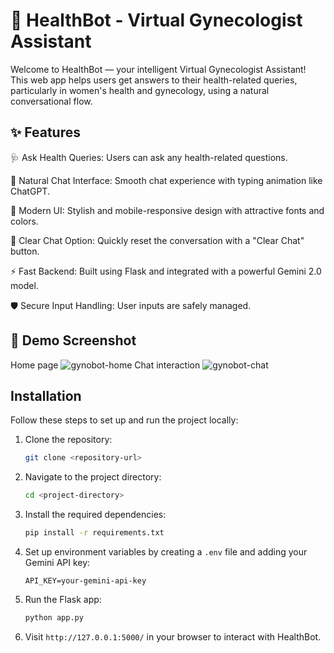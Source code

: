 # 🚀 HealthBot - Virtual Gynecologist Assistant

Welcome to HealthBot — your intelligent Virtual Gynecologist Assistant!
This web app helps users get answers to their health-related queries, particularly in women's health and gynecology, using a natural conversational flow.

## ✨ Features

🩺 Ask Health Queries: Users can ask any health-related questions.

💬 Natural Chat Interface: Smooth chat experience with typing animation like ChatGPT.

🎨 Modern UI: Stylish and mobile-responsive design with attractive fonts and colors.

🔄 Clear Chat Option: Quickly reset the conversation with a "Clear Chat" button.

⚡ Fast Backend: Built using Flask and integrated with a powerful Gemini 2.0 model.

🛡️ Secure Input Handling: User inputs are safely managed.

## 📸 Demo Screenshot
Home page 
![gynobot-home](https://github.com/user-attachments/assets/250e3880-29c6-4f0d-a187-84204c7b4d4d)
Chat interaction
![gynobot-chat](https://github.com/user-attachments/assets/187dc7d3-72f6-4f43-8404-ed7564d842a6)



## Installation

Follow these steps to set up and run the project locally:

1. Clone the repository:
   ```bash
   git clone <repository-url>
   ```

2. Navigate to the project directory:
   ```bash
   cd <project-directory>
   ```

3. Install the required dependencies:
   ```bash
   pip install -r requirements.txt
   ```

4. Set up environment variables by creating a `.env` file and adding your Gemini API key:
   ```text
   API_KEY=your-gemini-api-key
   ```
   
5. Run the Flask app:
   ```bash
   python app.py
   ```

6. Visit `http://127.0.0.1:5000/` in your browser to interact with HealthBot.


